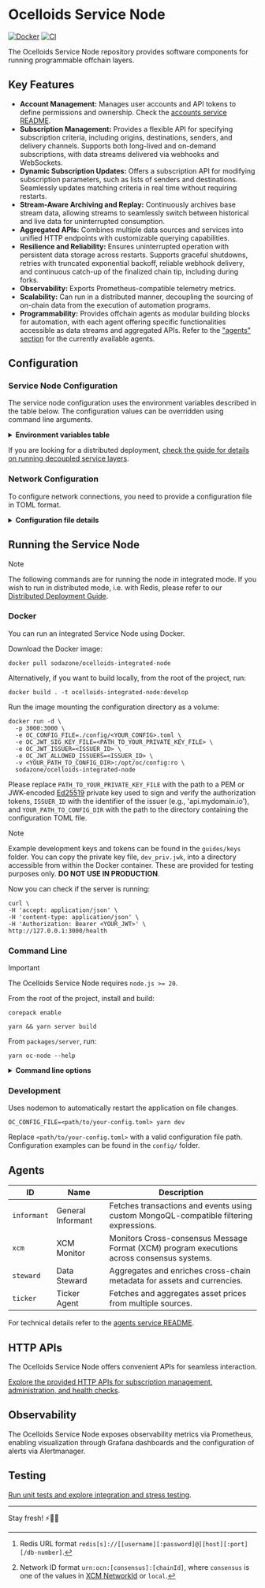 # Ocelloids Service Node

[![Docker](https://img.shields.io/docker/v/sodazone/ocelloids-integrated-node?label=docker&style=flat&color=69D2E7&labelColor=A7DBD8&logo=docker&logoColor=444444)](https://hub.docker.com/r/sodazone/ocelloids-integrated-node)
[![CI](https://img.shields.io/github/actions/workflow/status/sodazone/ocelloids-services/ci.yml?branch=main&color=69D2E7&labelColor=A7DBD8)](https://github.com/sodazone/ocelloids-services/actions/workflows/ci.yml)

The Ocelloids Service Node repository provides software components for running programmable offchain layers.

## Key Features

- **Account Management:** Manages user accounts and API tokens to define permissions and ownership. Check the [accounts service README](https://github.com/sodazone/ocelloids-services/tree/main/packages/server/src/services/accounts).
- **Subscription Management:** Provides a flexible API for specifying subscription criteria, including origins, destinations, senders, and delivery channels. Supports both long-lived and on-demand subscriptions, with data streams delivered via webhooks and WebSockets.
- **Dynamic Subscription Updates:** Offers a subscription API for modifying subscription parameters, such as lists of senders and destinations. Seamlessly updates matching criteria in real time without requiring restarts.
- **Stream-Aware Archiving and Replay:** Continuously archives base stream data, allowing streams to seamlessly switch between historical and live data for uninterrupted consumption.
- **Aggregated APIs:** Combines multiple data sources and services into unified HTTP endpoints with customizable querying capabilities.
- **Resilience and Reliability:** Ensures uninterrupted operation with persistent data storage across restarts. Supports graceful shutdowns, retries with truncated exponential backoff, reliable webhook delivery, and continuous catch-up of the finalized chain tip, including during forks.
- **Observability:** Exports Prometheus-compatible telemetry metrics.
- **Scalability:** Can run in a distributed manner, decoupling the sourcing of on-chain data from the execution of automation programs.
- **Programmability:** Provides offchain agents as modular building blocks for automation, with each agent offering specific functionalities accessible as data streams and aggregated APIs. Refer to the ["agents" section](https://github.com/sodazone/ocelloids-services/tree/main/packages/server#agents) for the currently available agents.

## Configuration

### Service Node Configuration

The service node configuration uses the environment variables described in the table below.
The configuration values can be overridden using command line arguments.

<details>
  <summary><strong>Environment variables table</strong></summary>

| Variable                          | Description                                    | Default   |
| --------------------------------- | ---------------------------------------------- | --------- |
| OC_ADDRESS                        | The address to bind to.                        | localhost |
| OC_PORT                           | The TCP port number to listen on.              | 3000      |
| OC_CONFIG_FILE                    | The service configuration file.                | -         |
| OC_TRUST_PROXY                    | Enable when running behind a trusted proxy.    | false     |
| OC_AGENTS                         | Agents to activate (comma-separated or wildcard). | "*"     |
| OC_AGENT_CONFIG                   | Per-agent configuration. Format: `<agent>:<key>=<value>[,<agent>:<key>=<value>...]` | - |
| OC_DATA_DIR                       | The data directory.                            | ./.db     |
| OC_LEVEL_ENGINE                   | The LevelDB engine.                            | classic   |
| OC_DB_SCHEDULER_ENABLE            | Enables or disables the task scheduler.        | true      |
| OC_DB_SCHEDULER_FREQUENCY         | Milliseconds to wait before each tick.         | 5000      |
| OC_DB_JANITOR_SWEEP_EXPIRY        | Milliseconds before a task is swept.           | 1500000   |
| OC_CLOSE_GRACE_DELAY              | Milliseconds for the graceful close to finish. | 5000      |
| OC_JWT_SIG_KEY_FILE               | [Ed25519](https://ed25519.cr.yp.to/) private key used to sign and verify the authorization tokens. | -         |
| OC_JWT_ISSUER                     | Issuer identifier.                             | localhost |
| OC_JWT_ALLOWED_ISSUERS            | Allowed issuers.                               | localhost |
| OC_MAX_BLOCK_DIST                 | Maximum distance in blocks for the catch-up.   | 50        |
| OC_TELEMETRY_ENABLE               | Enables or disables the telemetry service.     | true      |
| OC_WS_MAX_CLIENTS                 | Maximum number of websocket clients.           | 10000     |
| OC_CORS                           | Enables or disables CORS support.              | false     |
| OC_CORS_CREDENTIALS               | Access-Control-Allow-Credentials CORS header.  | true      |
| OC_CORS_ORIGIN                    | Access-Control-Allow-Origin CORS header. Use "true" for any origin. | `/https?://localhost.*/` |
| OC_RATE_LIMIT_MAX                 | Max number of requests per limit window.       | 60        |
| OC_RATE_LIMIT_WINDOW              | Rate limit window in milliseconds.             | 60000     |
| OC_SUBSCRIPTION_MAX_PERSISTENT    | Maximum number of persistent subscriptions.    | 5000      |
| OC_SUBSCRIPTION_MAX_EPHEMERAL     | Maximum number of ephemeral subscriptions.     | 5000      |
| OC_DISTRIBUTED                    | Enables distributed mode for the exeuctor.     | false     |
| OC_REDIS_URL                      | Redis connection URL.[^1]                      | redis://localhost:6379 |
| OC_ANALYTICS                      | Enable analytics database (experimental)       | false     |
| OC_ARCHIVE                        | Enables historical archiving.                  | false     |
| OC_ARCHIVE_RETENTION              | Enables or disables archive pruning.           | true      |
| OC_ARCHIVE_RETENTION_PERIOD       | Sets the pruning period.                       | 3_months  |
| OC_ARCHIVE_TICK                   | Tick frequency.                                | 86400000  |

[^1]: Redis URL format `redis[s]://[[username][:password]@][host][:port][/db-number]`.
</details>

If you are looking for a distributed deployment, [check the guide for details on running decoupled service layers](https://github.com/sodazone/ocelloids-services/blob/main/packages/server/guides/DISTRIBUTED.md).

### Network Configuration

To configure network connections, you need to provide a configuration file in TOML format.

<details>
  <summary><strong>Configuration file details</strong></summary>

The accepted configuration fields are as follows:

| Field      | Description                                                                                        | Required   | Default |
| ---------  | -------------------------------------------------------------------------------------------------- | ---------- | ------- |
| name       | The name of the network.                                                                           | Yes        | n/a     |
| id         | The ID of the network.[^2]                                                                         | Yes        | n/a     |
| provider   | Provider configuration, detailed below.                                                            | Yes        | n/a     |
| relay      | For parachains, the name of the relay chain it connects to.                                        | No         | n/a     |
| recovery   | Enbles or disables the recovery of interrupted catch-ups.                                          | No         | false   |
| batch-size | The batch size for catching up missed blocks.                                                      | No         | 25      |

Provider configuration fields:

| Field    | Description                                         |
| ---------| --------------------------------------------------- |
| type     | Network type is `rpc`.                              |
| url      | WebSocket endpoint URL.                             |

Example configurations are available in the `config/` directory of this repository for reference.

[^2]: Network ID format `urn:ocn:[consensus]:[chainId]`, where `consensus` is one of the values in [XCM NetworkId](https://paritytech.github.io/polkadot-sdk/master/staging_xcm/v4/enum.NetworkId.html) or `local`.
</details>

## Running the Service Node

> [!NOTE]
> The following commands are for running the node in integrated mode. If you wish to run in distributed mode, i.e. with Redis, please refer to our [Distributed Deployment Guide](https://github.com/sodazone/ocelloids-services/tree/main/packages/server/guides/DISTRIBUTED.md).

### Docker

You can run an integrated Service Node using Docker.

Download the Docker image:

```shell
docker pull sodazone/ocelloids-integrated-node
```

Alternatively, if you want to build locally, from the root of the project, run:

```shell
docker build . -t ocelloids-integrated-node:develop
```

Run the image mounting the configuration directory as a volume:

```shell
docker run -d \
  -p 3000:3000 \
  -e OC_CONFIG_FILE=./config/<YOUR_CONFIG>.toml \
  -e OC_JWT_SIG_KEY_FILE=<PATH_TO_YOUR_PRIVATE_KEY_FILE> \
  -e OC_JWT_ISSUER=<ISSUER_ID> \
  -e OC_JWT_ALLOWED_ISSUERS=<ISSUER_ID> \
  -v <YOUR_PATH_TO_CONFIG_DIR>:/opt/oc/config:ro \
  sodazone/ocelloids-integrated-node
```

Please replace `PATH_TO_YOUR_PRIVATE_KEY_FILE` with the path to a PEM or JWK-encoded [Ed25519](https://ed25519.cr.yp.to/) private key used to sign and verify the authorization tokens, `ISSUER_ID` with the identifier of the issuer (e.g., 'api.mydomain.io'), and `YOUR_PATH_TO_CONFIG_DIR` with the path to the directory containing the configuration TOML file.

> [!NOTE]
> Example development keys and tokens can be found in the `guides/keys` folder.
> You can copy the private key file, `dev_priv.jwk`, into a directory accessible from within the Docker container.
> These are provided for testing purposes only.
> **DO NOT USE IN PRODUCTION**.

Now you can check if the server is running:
```shell
curl \
-H 'accept: application/json' \
-H 'content-type: application/json' \
-H 'Authorization: Bearer <YOUR_JWT>' \
http://127.0.0.1:3000/health
```

### Command Line

> [!IMPORTANT]
> The Ocelloids Service Node requires `node.js >= 20`.

From the root of the project, install and build:

```shell
corepack enable
```

```shell
yarn && yarn server build
```

From `packages/server`, run:

```shell
yarn oc-node --help
```

<details>
  <summary><strong>Command line options</strong></summary>

```shell
Usage: oc-node [options]

Ocelloids Service Node

Options:
  -a, --address <address>                     address to bind to (default: "localhost", env: OC_ADDRESS)
  -p, --port <number>                         port number to listen on (default: 3000, env: OC_PORT)
  --trust-proxy <boolean>                     enable when running behind a trusted proxy (default: false, env: OC_TRUST_PROXY)
  -c, --config <file>                         service configuration file (env: OC_CONFIG_FILE)
  -d, --data <dir>                            data directory (default: "./.db", env: OC_DATA_DIR)
  --level-engine <engine>                     level engine (default: "classic", env: OC_LEVEL_ENGINE)
  --scheduler <boolean>                       enables or disables the task scheduler (default: true, env: OC_DB_SCHEDULER_ENABLE)
  --scheduler-frequency <milliseconds>        milliseconds to wait before each tick (default: 5000, env: OC_DB_SCHEDULER_FREQUENCY)
  --sweep-expiry <milliseconds>               milliseconds before a task is swept (default: 1500000, env: OC_DB_JANITOR_SWEEP_EXPIRY)
  -g, --grace <milliseconds>                  milliseconds for the graceful close to finish (default: 10000, env: OC_CLOSE_GRACE_DELAY)
  -t --telemetry <boolean>                    enables or disables the telemetry exporter (default: true, env: OC_TELEMETRY_ENABLE)
  --rate-limit-max <number>                   set the max number of requests (default: 60, env: OC_RATE_LIMIT_MAX)
  --rate-limit-window <milliseconds>          set the request limit time window (default: 60000, env: OC_RATE_LIMIT_WINDOW)
  -V, --version                               output the version number
  --agents <agentIds>                         agents to activate, comma separated list or wildcard for all (default: "*", env: OC_AGENTS)
  --agent-config <agent:key1=val1,agent:key2=val2>  per-agent config overrides; example: xcm:explorer=true,ticker:start=false (env: OC_AGENT_CONFIG)
  --ws-max-clients <number>                   maximum number of websocket clients (default: 10000, env: OC_WS_MAX_CLIENTS)
  --subscription-max-persistent <number>      maximum number of persistent subscriptions (default: 5000, env: OC_SUBSCRIPTION_MAX_PERSISTENT)
  --subscription-max-ephemeral <number>       maximum number of ephemeral subscriptions (default: 5000, env: OC_SUBSCRIPTION_MAX_EPHEMERAL)
  --cors                                      enables CORS support (default: false, env: OC_CORS)
  --cors-credentials <boolean>                configures the Access-Control-Allow-Credentials CORS header (default: true, env: OC_CORS_CREDENTIALS)
  --cors-origin [origin]                      configures the Access-Control-Allow-Origin CORS header
                                              "true" for wildcard, "string" or "/regexp/"
                                              repeat this argument for multiple origins (default: ["/https?://localhost.*/"], env: OC_CORS_ORIGIN)
  --jwt-auth                                  enables the JWT authentication (default: false, env: OC_JWT_AUTH)
  --jwt-sig-key-file <path>                   path to the EdDSA key in JWK or PEM format (env: OC_JWT_SIG_KEY_FILE)
  --jwt-iss <issuer>                          identity of the issuer (default: "localhost", env: OC_JWT_ISSUER)
  --jwt-allowed-iss [issuer]                  allowed issuers, accepts regular expressions (default: ["localhost"], env: OC_JWT_ALLOWED_ISSUERS)
  --redis <redis-url>                         redis[s]://[[username][:password]@][host][:port][/db-number] (env: OC_REDIS_URL)
  --distributed                               distributed mode (default: false, env: OC_DISTRIBUTED)
  --analytics                                 enables analytics database (experimental) (default: false, env: OC_ANALYTICS)
  --archive                                   enables historical archiving (default: false, env: OC_ARCHIVE)
  --archive-retention <boolean>               enables or disables archive pruning (default: true, env: OC_ARCHIVE_RETENTION)
  --archive-retention-period <expression>     sets the pruning period (default: "1_months", env: OC_ARCHIVE_RETENTION_PERIOD)
  --archive-tick <milliseconds>               tick frequency (default: 86400000, env: OC_ARCHIVE_TICK)
  -h, --help                                  display help for command
```
</details>

### Development

Uses nodemon to automatically restart the application on file changes.

```shell
OC_CONFIG_FILE=<path/to/your-config.toml> yarn dev
```

Replace `<path/to/your-config.toml>` with a valid configuration file path. Configuration examples can be found in the `config/` folder.

## Agents

| ID          | Name              | Description                                                                                |
| ----------- | ----------------- | ------------------------------------------------------------------------------------------ |
| `informant` | General Informant | Fetches transactions and events using custom MongoQL-compatible filtering expressions.     |
| `xcm`       | XCM Monitor       | Monitors Cross-consensus Message Format (XCM) program executions across consensus systems. |
| `steward`   | Data Steward      | Aggregates and enriches cross-chain metadata for assets and currencies.                    |
| `ticker`    | Ticker Agent      | Fetches and aggregates asset prices from multiple sources.                                 |

For technical details refer to the [agents service README](https://github.com/sodazone/ocelloids-services/tree/main/packages/server/src/services/agents).

## HTTP APIs

The Ocelloids Service Node offers convenient APIs for seamless interaction.

[Explore the provided HTTP APIs for subscription management, administration, and health checks](https://github.com/sodazone/ocelloids-services/blob/main/packages/server/guides/HTTP_APIS.md).

## Observability

The Ocelloids Service Node exposes observability metrics via Prometheus, enabling visualization through Grafana dashboards and the configuration of alerts via Alertmanager.

## Testing

[Run unit tests and explore integration and stress testing](https://github.com/sodazone/ocelloids-services/blob/main/packages/server/guides/TESTING.md).

---

Stay fresh! :zap::flamingo::palm_tree:
